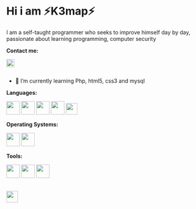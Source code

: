 # Hi i am ⚡K3map⚡



I am a self-taught programmer who seeks to improve himself day by day, passionate about learning programming, computer security
<!--
**k3map/k3map** is a ✨ _special_ ✨ repository because its `README.md` (this file) appears on your GitHub profile.

Here are some ideas to get you started:

- 🔭 I’m currently working on ...
- 🌱 I’m currently learning ...
- 👯 I’m looking to collaborate on ...
- 🤔 I’m looking for help with ...
- 💬 Ask me about ...
- 📫 How to reach me: ...
- 😄 Pronouns: ...
- ⚡ Fun fact: ...
-->
**Contact me:** 
<center><a href="https://t.me/k3map">
  <img align="left" alt="K3map Telegram" width="21px" src="https://telegram.org/img/t_logo.png" />
</a>
</center>
<br />
<br />

- 🌱 I’m currently learning Php, html5, css3 and mysql


**Languages:**  

<code><img height="35" src="https://www.ppaste.org/static/mini-logo.826ecc0aeca6.png"></code>
<code><img height="35" src="https://www.w3.org/html/logo/downloads/HTML5_Logo_256.png"></code>
<code><img height="35" src="https://blastcoding.com/wp-content/uploads/2018/10/CSS3.png"></code>
<code><img height="35" src="https://gblobscdn.gitbook.com/spaces%2F-LqBMLf-xut24diONqox%2Favatar.png?alt=media"></code>
<code><img height="30" src="https://styles.redditmedia.com/t5_2qm6k/styles/communityIcon_dhjr6guc03x51.png?width=256&s=3e825b7205c7f497d4695028e358d26ee359f84b"></code>

**Operating Systems:**

<code><img height="35" src="https://ugeek.github.io/blog/images-blog/ubuntu.png"></code>
<code><img height="35" src="https://www.softexia.com/wp-content/uploads/2015/12/Windows-10-Logo-e1456135336195.png"></code>

**Tools:**

<code><img height="35" src="https://raw.githubusercontent.com/aledc7/git/master/git1.png"></code>
<code><img height="35" src="https://miro.medium.com/max/512/0*1JWDyDwHG_mSRZl_.png"></code>
<code><img height="35" src="https://code.visualstudio.com/assets/favicon.ico"></code>


<br>
<code><img height="30" src="https://devicon.dev/devicon.git/icons/linux/linux-original.svg"></code>


